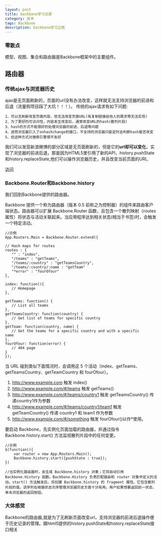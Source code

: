```yaml
---
layout: post
title: backbone学习记录
category: 技术
tags: Backbone
description: backbone学习之旅
---
```


### 零散点
模型、视图、集合和路由器是Backbone框架中的主要组件。

## 路由器

### 传统ajax与浏览器历史
ajax是无页面刷新的，页面的url没有办法改变，这样就无法支持浏览器的前进和后退（流量购项目踩了大坑！！！）。
传统的ajax请求有如下问题:  

	1、可以无刷新改变页面内容，但无法改变页面URL(有复制链接给他人的需求等无法实现)
	2、为了更好的可访问性，内容发生改变后，通常改变URL的hash(散列片段)
	3、hash的方式不能很好的处理浏览器的前进、后退等问题
	4、进而浏览器引入了onhashchange的接口，不支持的浏览器只能定时去判断hash是否改变
	5、但这种方式对搜索引擎很不友好
我们可以发现新浪微博的部分区域是无页面刷新的，但是它的**url却可以变化**，实现了浏览器的前进后退，那是因为HTML5里引用了新的API，history.pushState和history.replaceState,他们可以操作浏览器历史，并且改变当前页面的URL.  

[访问](http://www.welefen.com/use-ajax-and-pushstate.html)

### Backbone.Router和Backbone.history
我们回到Backbone提供的路由器。

Backbone 提供一个称为路由器（版本 0.5 前称之为控制器）的组件来路由客户端状态。路由器可以扩展 Backbone.Router 函数，且包含一个散列映射（routes 属性）将状态与活动关联起来。当应用程序达到相关状态(相当于书签)时，会触发一个特定活动。
	
	//示例
	App.Routers.Main = Backbone.Router.extend({
    
   	// Hash maps for routes
   	routes : {
       "" : "index",
       "/teams" : "getTeams",
       "/teams/:country" : "getTeamsCountry",
       "/teams/:country/:name : "getTeam"
       "*error" : "fourOfour"
   	},
   
   	index: function(){
       // Homepage 
   	},
   
   	getTeams: function() {
       // List all teams 
   	},
   	getTeamsCountry: function(country) {
       // Get list of teams for specific country
   	},
   	getTeam: function(country, name) {
       // Get the teams for a specific country and with a specific 		name
   	},	
   	fourOfour: function(error) {
       // 404 page
   	}
	});

当 URL 碰到类似下面情况时，会调用这 5 个活动（index、getTeams、getTeamsCountry、getTeamCountry 和 fourOfour）。  

1. http://www.example.com 触发 index()  
2. http://www.example.com/#/teams 触发 getTeams()  
3. http://www.example.com/#/teams/country1 触发 getTeamsCountry() 传递country1作为参数  
4. http://www.example.com/#/teams/country1/team1 触发 getTeamCountry() 传递 country1 和 team1 作为参数  
5. http://www.example.com/#/something 触发 fourOfour()以作*使用。 
 
要启动 Backbone，先实例化页面加载的路由器，并通过指令 Backbone.history.start() 方法监视散列片段中的任何变更。
	
	//示例
	$(function(){
    	var router = new App.Routers.Main();
    	Backbone.history.start({pushState : true});
	})
	
	//当实例化路由器时，会生成 Backbone.history 对象；它将自动引用 Backbone.History 函数。Backbone.History 负责匹配路由和 router 对象中定义的活动。start() 方法触发后，将创建 Backbone.history 的 fragment 属性。它包含散列片段的值。该序列在根据状态次序管理浏览器历史方面十分有用。用户如果想要返回前一状态，单击浏览器的返回按钮。
	
### 大体感觉
Backbone的路由器,就是为了无刷新页面改变url，支持浏览器的前进后退操作便于历史记录的管理。跟html5提供的history.pushState和history.replaceState接口相关

		

